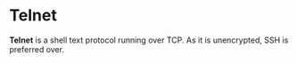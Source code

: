 # Telnet

**Telnet** is a shell text protocol running over TCP. As it is unencrypted, SSH
is preferred over.
